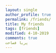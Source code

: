 ```yaml
---
layout: single
author_profile: true
permalink: /friends/
title: My friends
tags: [friends]
modified: 4-10-2019
comments: true
پریا فصاحت
---
```







